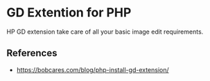# GD Extention for PHP

HP GD extension take care of all your basic image edit requirements.

## References

- https://bobcares.com/blog/php-install-gd-extension/
